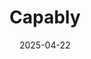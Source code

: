 ---  
layout: startup_page  
title: "Capably"  
id: "capably.ai"  
permalink: "/capablycapably.ai04222025/"  
website: "https://www.capably.ai/"  
funding_round: "Seed"  
funding_amount: "$4M"  
investors: "Boost Capital Partners, Concept Ventures, Sure Valley Ventures, Araya Ventures, Haatch, Koro Ventures, Wayra, Ascension"  
about: "Capably is a platform that enables AI-powered task delegation across organizations. It bridges the gap between traditional RPA and emerging AI 'agent' technologies, combining the structure of traditional automation with the adaptability of Agentic AI to automate complex workflows. This allows companies to handle complex tasks more efficiently and focus on strategic work."  
markets: "AI, Automation, Business/Productivity Software"  
hq: "London, England, United Kingdom"  
founded_year: "2022"  
linkedin: "https://www.linkedin.com/company/capablyai"  
twitter: "https://twitter.com/capablyai"  
instagram: ""  
facebook: ""  
crunchbase: "https://www.crunchbase.com/organization/capably-ai?utm_source=linkedin&utm_medium=referral&utm_campaign=linkedin_companies&utm_content=profile_cta_anon&trk=funding_crunchbase"  
pitchbook: "https://pitchbook.com/profiles/company/537884-38"  

date_display: "22-Apr-2025"  
date: "2025-04-22"

# SEO Optimization  
meta_title: "Capably - Seed Funding ($4M)"  
meta_description: "Capably, Capably is a platform that enables AI-powered task delegation across organizations. It bridges the gap between traditional RPA and emerging AI 'agent'..."  
meta_keywords: "Capably, AI, Automation, Business/Productivity Software, Seed funding"  
canonical_url: "https://startup.projectstartups.com/capablycapably.ai04222025/"  
---
